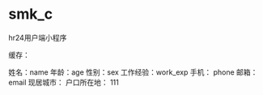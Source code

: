 ﻿# smk_c
hr24用户端小程序

缓存：

  姓名：name
  年龄：age
  性别：sex
  工作经验：work_exp
  手机： phone
  邮箱： email
  现居城市： 
  户口所在地：
  111
